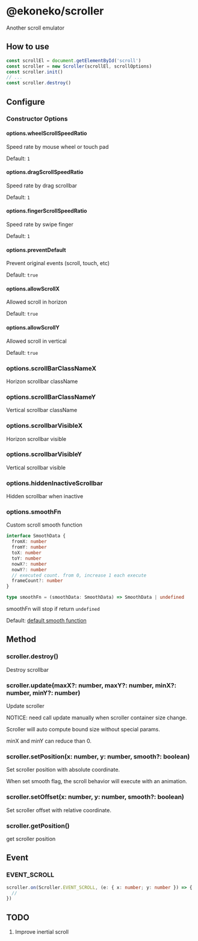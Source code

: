 # @ekoneko/scroller

Another scroll emulator

## How to use

```ts
const scrollEl = document.getElementById('scroll')
const scroller = new Scroller(scrollEl, scrollOptions)
const scroller.init()
// ...
const scroller.destroy()
```

## Configure

### Constructor Options

#### options.wheelScrollSpeedRatio

Speed rate by mouse wheel or touch pad

Default: `1`

#### options.dragScrollSpeedRatio

Speed rate by drag scrollbar

Default: `1`

#### options.fingerScrollSpeedRatio

Speed rate by swipe finger

Default: `1`

#### options.preventDefault

Prevent original events (scroll, touch, etc)

Default: `true`

#### options.allowScrollX

Allowed scroll in horizon

Default: `true`

#### options.allowScrollY

Allowed scroll in vertical

Default: `true`

### options.scrollBarClassNameX

Horizon scrollbar className

### options.scrollBarClassNameY

Vertical scrollbar className

### options.scrollbarVisibleX

Horizon scrollbar visible

### options.scrollbarVisibleY

Vertical scrollbar visible

### options.hiddenInactiveScrollbar

Hidden scrollbar when inactive

### options.smoothFn

Custom scroll smooth function

```ts
interface SmoothData {
  fromX: number
  fromY: number
  toX: number
  toY: number
  nowX?: number
  nowY?: number
  // executed count. from 0, increase 1 each execute
  frameCount?: number
}

type smoothFn = (smoothData: SmoothData) => SmoothData | undefined
```

smoothFn will stop if return `undefined`

Default: [default smooth function](src/utils/smooth.ts)

## Method

### scroller.destroy()

Destroy scrollbar

### scroller.update(maxX?: number, maxY?: number, minX?: number, minY?: number)

Update scroller

NOTICE: need call update manually when scroller container size change.

Scroller will auto compute bound size without special params.

minX and minY can reduce than 0.

### scroller.setPosition(x: number, y: number, smooth?: boolean)

Set scroller position with absolute coordinate.

When set smooth flag, the scroll behavior will execute with an animation.

### scroller.setOffset(x: number, y: number, smooth?: boolean)

Set scroller offset with relative coordinate.

### scroller.getPosition()

get scroller position

## Event

### EVENT_SCROLL

```ts
scroller.on(Scroller.EVENT_SCROLL, (e: { x: number; y: number }) => {
  //
})
```

## TODO

1. Improve inertial scroll
